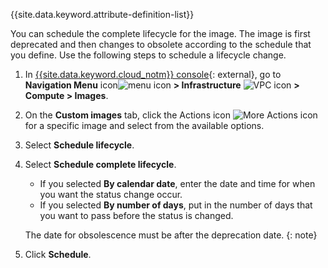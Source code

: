 
{{site.data.keyword.attribute-definition-list}}

You can schedule the complete lifecycle for the image. The image is first deprecated and then changes to obsolete according to the schedule that you define. Use the following steps to schedule a lifecycle change.

1. In [{{site.data.keyword.cloud_notm}} console](/login){: external}, go to **Navigation Menu** icon![menu icon](../icons/icon_hamburger.svg) **> Infrastructure** ![VPC icon](../../icons/vpc.svg) **> Compute > Images**.
1. On the **Custom images** tab, click the Actions icon ![More Actions icon](../icons/action-menu-icon.svg) for a specific image and select from the available options.
1. Select **Schedule lifecycle**.
1. Select **Schedule complete lifecycle**.
   - If you selected **By calendar date**, enter the date and time for when you want the status change occur.
   - If you selected **By number of days**, put in the number of days that you want to pass before the status is changed.

   The date for obsolescence must be after the deprecation date.
   {: note}

1. Click **Schedule**.
